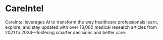# CareIntel
CareIntel leverages AI to transform the way healthcare professionals learn, explore, and stay updated with over 18,000 medical research articles from 2021 to 2024—fostering smarter decisions and better care.
